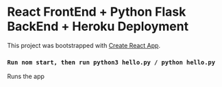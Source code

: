# React FrontEnd + Python Flask BackEnd + Heroku Deployment

This project was bootstrapped with [Create React App](https://github.com/facebook/create-react-app).

### `Run nom start, then run python3 hello.py / python hello.py`

Runs the app
